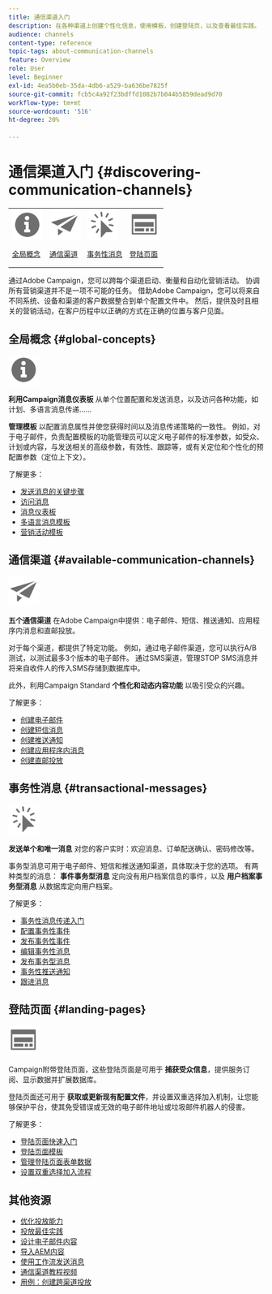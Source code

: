 ```yaml
---
title: 通信渠道入门
description: 在各种渠道上创建个性化信息，使用模板，创建登陆页，以及查看最佳实践。
audience: channels
content-type: reference
topic-tags: about-communication-channels
feature: Overview
role: User
level: Beginner
exl-id: 4ea5b0eb-35da-4db6-a529-ba636be7825f
source-git-commit: fcb5c4a92f23bdffd1082b7b044b5859dead9d70
workflow-type: tm+mt
source-wordcount: '516'
ht-degree: 20%

---
```


# 通信渠道入门 {#discovering-communication-channels}

<table>
<tr>
<td><img src="assets/do-not-localize/icon_concepts.svg" width="60px"><p><a href="#global-concepts">全局概念</a></p></td>
<td><img src="assets/do-not-localize/icon_channels.svg" width="60px"><p><a href="#available-communication-channels">通信渠道</a></p></td>
<td><img src="assets/do-not-localize/icon_transactional.svg" width="60px"><p><a href="#transactional-messages">事务性消息</a></p></td>
<td><img src="assets/do-not-localize/icon_landing.svg" width="60px"><p><a href="#landing-pages">登陆页面</a></p></td></tr>
</table>

通过Adobe Campaign，您可以跨每个渠道启动、衡量和自动化营销活动。
协调所有营销渠道并不是一项不可能的任务。 借助Adobe Campaign，您可以将来自不同系统、设备和渠道的客户数据整合到单个配置文件中。 然后，提供及时且相关的营销活动，在客户历程中以正确的方式在正确的位置与客户见面。

## 全局概念 {#global-concepts}

<img src="assets/do-not-localize/icon_concepts.svg" width="60px">

**利用Campaign消息仪表板** 从单个位置配置和发送消息，以及访问各种功能，如计划、多语言消息传递……

**管理模板** 以配置消息属性并使您获得时间以及消息传递策略的一致性。 例如，对于电子邮件，负责配置模板的功能管理员可以定义电子邮件的标准参数，如受众、计划或内容，与发送相关的高级参数，有效性、跟踪等，或有关定位和个性化的预配置参数（定位上下文）。

了解更多：

* [发送消息的关键步骤](../../channels/using/key-steps-to-send-a-message.md)
* [访问消息](../../channels/using/accessing-messages.md)
* [消息仪表板](../../channels/using/message-dashboard.md)
* [多语言消息模板](../../channels/using/multilingual-messages-template.md)
* [营销活动模板](../../start/using/marketing-activity-templates.md)

## 通信渠道 {#available-communication-channels}

<img src="assets/do-not-localize/icon_channels.svg"  width="60px">

**五个通信渠道** 在Adobe Campaign中提供：电子邮件、短信、推送通知、应用程序内消息和直邮投放。

对于每个渠道，都提供了特定功能。 例如，通过电子邮件渠道，您可以执行A/B测试，以测试最多3个版本的电子邮件。 通过SMS渠道，管理STOP SMS消息并将来自收件人的传入SMS存储到数据库中。

此外，利用Campaign Standard **个性化和动态内容功能** 以吸引受众的兴趣。

了解更多：

* [创建电子邮件](../../channels/using/about-emails.md)
* [创建短信消息](../../channels/using/about-sms-messages.md)
* [创建推送通知](../../channels/using/about-push-notifications.md)
* [创建应用程序内消息](../../channels/using/about-in-app-messaging.md)
* [创建直邮投放](../../channels/using/about-direct-mail.md)

## 事务性消息 {#transactional-messages}

<img src="assets/do-not-localize/icon_transactional.svg" width="60px">

**发送单个和唯一消息** 对您的客户实时：欢迎消息、订单配送确认、密码修改等。

事务型消息可用于电子邮件、短信和推送通知渠道，具体取决于您的选项。 有两种类型的消息： **事件事务型消息** 定向没有用户档案信息的事件，以及 **用户档案事务型消息** 从数据库定向用户档案。

了解更多：

* [事务性消息传递入门](../../channels/using/getting-started-with-transactional-msg.md)
* [配置事务性事件](../../channels/using/configuring-transactional-event.md)
* [发布事务性事件](../../channels/using/publishing-transactional-event.md)
* [编辑事务性消息](../../channels/using/editing-transactional-message.md)
* [发布事务型消息](../../channels/using/publishing-transactional-message.md)
* [事务性推送通知](../../channels/using/transactional-push-notifications.md)
* [跟进消息](../../channels/using/follow-up-messages.md)

## 登陆页面 {#landing-pages}

<img src="assets/do-not-localize/icon_landing.svg" width="60px">

Campaign附带登陆页面，这些登陆页面是可用于 **捕获受众信息**，提供服务订阅、显示数据并扩展数据库。

登陆页面还可用于 **获取或更新现有配置文件**，并设置双重选择加入机制，让您能够保护平台，使其免受错误或无效的电子邮件地址或垃圾邮件机器人的侵害。

了解更多：

* [登陆页面快速入门](../../channels/using/getting-started-with-landing-pages.md)
* [登陆页面模板](../../channels/using/landing-page-templates.md)
* [管理登陆页面表单数据](../../channels/using/managing-landing-page-form-data.md)
* [设置双重选择加入流程](../../channels/using/setting-up-a-double-opt-in-process.md)

## 其他资源

* [优化投放能力](../../sending/using/about-deliverability.md)
* [投放最佳实践](../../sending/using/delivery-best-practices.md)
* [设计电子邮件内容](../../designing/using/designing-content-in-adobe-campaign.md)
* [导入AEM内容](../../integrating/using/creating-email-experience-manager.md)
* [使用工作流发送消息](../../automating/using/about-channel-activities.md)
* [通信渠道教程视频](https://experienceleague.adobe.com/docs/campaign-standard-learn/tutorials/communication-channels/email/create-email-from-homepage.html?lang=zh-Hans)
* [用例：创建跨渠道投放](../../automating/using/workflow-cross-channel-delivery.md)
